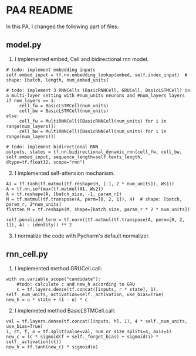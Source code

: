 # PA4 README

In this PA, I changed the following part of files:

## model.py
1. I implemented embed, Cell and bidirectional rnn model.
```
# todo: implement embedding inputs
self.embed_input = tf.nn.embedding_lookup(embed, self.index_input)  # shape: [batch, length, num_embed_units]

# todo: implement 3 RNNCells (BasicRNNCell, GRUCell, BasicLSTMCell) in a multi-layer setting with #num_units neurons and #num_layers layers
if num_layers == 1:
     cell_fw = BasicLSTMCell(num_units)
     cell_bw = BasicLSTMCell(num_units)
else:
     cell_fw = MultiRNNCell([BasicRNNCell(num_units) for i in range(num_layers)])
     cell_bw = MultiRNNCell([BasicRNNCell(num_units) for i in range(num_layers)])

# todo: implement bidirectional RNN
outputs, states = tf.nn.bidirectional_dynamic_rnn(cell_fw, cell_bw, self.embed_input, sequence_length=self.texts_length,                                                        dtype=tf.float32, scope="rnn")
```
2. I implemented self-attension mechanism.
```
A1 = tf.tanh(tf.matmul(tf.reshape(H, [-1, 2 * num_units]), Ws1))
A = tf.nn.softmax(tf.matmul(A1, Ws2))
A = tf.reshape(A, [batch_size, -1, param_r])
M = tf.matmul(tf.transpose(A, perm=[0, 2, 1]), H)  # shape: [batch, param_r, 2*num_units]
flatten_M = tf.reshape(M, shape=[batch_size, param_r * 2 * num_units])
```
```
self.penalized_term = tf.norm((tf.matmul(tf.transpose(A, perm=[0, 2, 1]), A) - identity)) ** 2
```
3. I normalize the code with Pycharm's default normalizer.

## rnn_cell.py
1. I implemented method GRUCell.call:
```
with vs.variable_scope("candidate"):
    #todo: calculate c and new_h according to GRU
    c = tf.layers.dense(tf.concat([inputs, r * state], 1), self._num_units, activation=self._activation, use_bias=True)
new_h = u * state + (1 - u) * c
```
2. I implemeted method BasicLSTMCell.call:
```
val = tf.layers.dense(tf.concat([inputs, h], 1), 4 * self._num_units, use_bias=True)
i, ct, f, o = tf.split(value=val, num_or_size_splits=4, axis=1)
new_c = (c * sigmoid(f + self._forget_bias) + sigmoid(i) * self._activation(ct))
new_h = tf.tanh(new_c) * sigmoid(o)
```